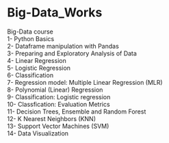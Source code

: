 # Big-Data_Works
Big-Data course <br/>
1- Python Basics <br/>
2- Dataframe manipulation with Pandas <br/>
3- Preparing and Exploratory Analysis of Data <br/>
4- Linear Regression <br/>
5- Logistic Regression <br/>
6- Classification <br/>
7- Regression model: Multiple Linear Regression (MLR) <br/>
8- Polynomial (Linear) Regression <br/>
9- Classification: Logistic regression <br/>
10- Classfication: Evaluation Metrics <br/>
11- Decision Trees, Ensemble and Random Forest <br/>
12- K Nearest Neighbors (KNN) <br/>
13- Support Vector Machines (SVM) <br/>
14- Data Visualization <br/>
